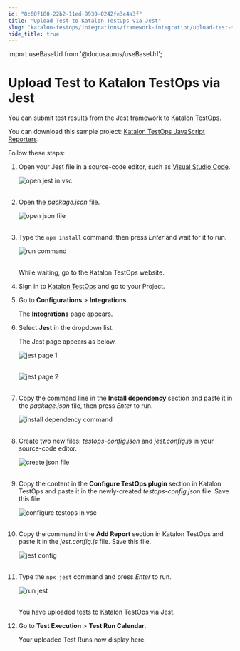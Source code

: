 ```yaml
---
id: "8c60f180-22b2-11ed-9930-0242fe3e4a3f"
title: "Upload Test to Katalon TestOps via Jest"
slug: "katalon-testops/integrations/framework-integration/upload-test-to-katalon-testops-via-jest"
hide_title: true
---
```

import useBaseUrl from '@docusaurus/useBaseUrl';


# <a id="id" class="anchor_top_offset"/><a id="ariaid-title1" class="anchor_top_offset"/>Upload Test to Katalon TestOps via Jest

<p xmlns="http://www.w3.org/1999/xhtml" className="p">You can submit test results from the Jest framework to Katalon   TestOps.</p> 
<p xmlns="http://www.w3.org/1999/xhtml" className="p">You can download this sample project: <a className="xref j-external-link" href="https://github.com/katalon-studio/testops-report-js.git" target="_blank">Katalon     TestOps JavaScript Reporters</a>.</p> 
<p xmlns="http://www.w3.org/1999/xhtml" className="p">Follow these steps:</p> 
<ol xmlns="http://www.w3.org/1999/xhtml" className="ol"><li className="li">     <p className="p">Open your Jest file in a source-code editor, such as <a className="xref j-external-link" href="https://code.visualstudio.com" target="_blank">Visual Studio Code</a>.</p>     <p className="p">       <img className="image" src={useBaseUrl("https://github.com/katalon-studio/docs-images/raw/master/katalon-analytics/docs/kt-upload-test-jest/kt_vs_code_open_jest.png")} alt="open jest in vsc" /><br /><br />     </p>   </li><li className="li">     <p className="p">Open the <em className="ph i">package.json</em> file.</p>     <p className="p">       <img className="image" src={useBaseUrl("https://github.com/katalon-studio/docs-images/raw/master/katalon-analytics/docs/kt-upload-test-jest/kt_vs_code_open_package_json.png")} alt="open json file" /><br /><br />     </p>   </li><li className="li">     <p className="p">Type the <code className="ph codeph">npm install</code> command, then press       <em className="ph i">Enter</em> and wait for it to run.</p>     <p className="p">       <img className="image" src={useBaseUrl("https://github.com/katalon-studio/docs-images/raw/master/katalon-analytics/docs/kt-upload-test-jest/kt_vs_code_json_install.png")} alt="run command" /><br /><br />     </p>     <p className="p">While waiting, go to the Katalon TestOps website.</p>   </li><li className="li">     <p className="p">Sign in to <a className="xref j-external-link" href="https://testops.katalon.io/login" target="_blank">Katalon         TestOps</a> and go to your Project.</p>   </li><li className="li">     <p className="p">Go to <strong className="ph b">Configurations</strong> &gt;       <strong className="ph b">Integrations</strong>.</p>     <p className="p">The <strong className="ph b">Integrations</strong> page appears.</p>   </li><li className="li">     <p className="p">Select <strong className="ph b">Jest</strong> in the dropdown list.</p>     <p className="p">The Jest page appears as below.</p>     <p className="p">       <img className="image" src={useBaseUrl("https://github.com/katalon-studio/docs-images/raw/master/katalon-analytics/docs/kt-upload-test-jest/jest-page-1.png")} alt="jest page 1" /><br /><br />     </p>     <p className="p">       <img className="image" src={useBaseUrl("https://github.com/katalon-studio/docs-images/raw/master/katalon-analytics/docs/kt-upload-test-jest/jest-page-2.png")} alt="jest page 2" /><br /><br />     </p>   </li><li className="li">     <p className="p">Copy the command line in the <strong className="ph b">Install dependency</strong>       section and paste it in the <em className="ph i">package.json</em> file, then press       <em className="ph i">Enter</em> to run.</p>     <p className="p">       <img className="image" src={useBaseUrl("https://github.com/katalon-studio/docs-images/raw/master/katalon-analytics/docs/kt-upload-test-jest/kt_vs_code_paste_bash.png")} alt="install dependency command" /><br /><br />     </p>   </li><li className="li">     <p className="p">Create two new files: <em className="ph i">testops-config.json</em> and       <em className="ph i">jest.config.js</em> in your source-code editor.</p>     <p className="p">       <img className="image" src={useBaseUrl("https://github.com/katalon-studio/docs-images/raw/master/katalon-analytics/docs/kt-upload-test-jest/kt_create_file_json_js.png")} alt="create json file" /><br /><br />     </p>   </li><li className="li">     <p className="p">Copy the content in the <strong className="ph b">Configure TestOps         plugin</strong> section in Katalon TestOps and paste it in the       newly-created <em className="ph i">testops-config.json</em> file. Save this       file.</p>     <p className="p">       <img className="image" src={useBaseUrl("https://github.com/katalon-studio/docs-images/raw/master/katalon-analytics/docs/kt-upload-test-jest/kt_paste_testops_json.png")} alt="configure testops in vsc" /><br /><br />     </p>   </li><li className="li">     <p className="p">Copy the command in the <strong className="ph b">Add Report</strong> section in       Katalon TestOps and paste it in the <em className="ph i">jest.config.js</em> file.       Save this file.</p>     <p className="p">       <img className="image" src={useBaseUrl("https://github.com/katalon-studio/docs-images/raw/master/katalon-analytics/docs/kt-upload-test-jest/kt_paste_js_vs_code.png")} alt="jest config" /><br /><br />     </p>   </li><li className="li">     <p className="p">Type the <code className="ph codeph">npx jest</code> command and press <em className="ph i">Enter</em>       to run.</p>     <p className="p">       <img className="image" src={useBaseUrl("https://github.com/katalon-studio/docs-images/raw/master/katalon-analytics/docs/kt-upload-test-jest/kt_npx_jest.png")} alt="run jest" /><br /><br />     </p>     <p className="p">You have uploaded tests to Katalon TestOps via Jest.</p>   </li><li className="li">     <p className="p">Go to <strong className="ph b">Test Execution</strong> &gt; <strong className="ph b">Test Run         Calendar</strong>.</p>     <p className="p">Your uploaded Test Runs now display here.</p>   </li></ol> 
